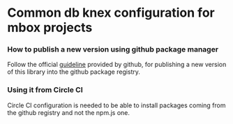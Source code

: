 # Common db knex configuration for mbox projects

### How to publish a new version using github package manager

Follow the official [guideline](https://help.github.com/en/github/managing-packages-with-github-packages/configuring-npm-for-use-with-github-packages) provided by github, for publishing a new version of this library into the github package registry.

### Using it from Circle CI

Circle CI configuration is needed to be able to install packages coming from the github registry and not the npm.js one. 



